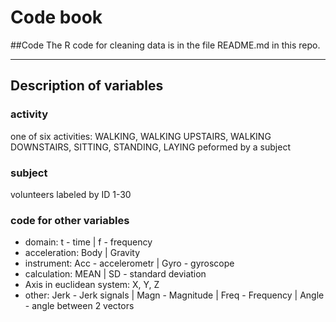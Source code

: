 Code book
=========
##Code
The R code for cleaning data is in the file README.md in this repo.

*** 


## Description of variables

### activity
one of six activities: WALKING, WALKING UPSTAIRS, WALKING DOWNSTAIRS, SITTING, STANDING, LAYING peformed by a subject
### subject
volunteers labeled by ID 1-30
### code for other variables
- domain: t - time | f - frequency
- acceleration: Body | Gravity 
- instrument: Acc - accelerometr | Gyro - gyroscope
- calculation: MEAN | SD - standard deviation
- Axis in euclidean system: X, Y, Z
- other: Jerk - Jerk signals | Magn - Magnitude | Freq - Frequency | Angle - angle between 2 vectors

